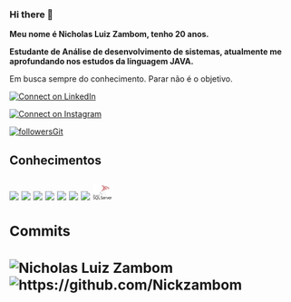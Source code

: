 ### Hi there 👋
<b>
<p>Meu nome é Nicholas Luiz Zambom, tenho 20 anos.</p>
  <p>Estudante de Análise de desenvolvimento de sistemas, atualmente me aprofundando nos estudos da linguagem JAVA.</p>
</b>
<p>Em busca sempre do conhecimento. Parar não é o objetivo.</p>

<div align = "left">
  
[![Connect on LinkedIn](https://img.shields.io/badge/LinkedIn-0077B5?style=for-the-badge&logo=linkedin&logoColor=white)](https://www.linkedin.com/in/nicholas-luiz-zambom/)

[![Connect on Instagram](https://img.shields.io/badge/Instagram-E4405F?style=for-the-badge&logo=instagram&logoColor=white)](https://www.instagram.com/nluiz_01/)

[![followersGit](https://img.shields.io/github/followers/adrianoleitedasilva?style=social)](https://github.com/Nickzambom)
  
</div>
     <div>
          <h2>Conhecimentos<h2>
      <div align = "left">
         <img width="6%"  src="https://camo.githubusercontent.com/65b616ed4448c46e59c11345a1d49a01adc6d51f9bd6e93ee61d29573e04c597/68747470733a2f2f63646e2e6a7364656c6976722e6e65742f67682f64657669636f6e732f64657669636f6e2f69636f6e732f6a6176612f6a6176612d6f726967696e616c2d776f72646d61726b2e737667">
        <img width="5%" src="https://www.vectorlogo.zone/logos/visualstudio_code/visualstudio_code-icon.svg">
        <img width="5%" src="https://www.vectorlogo.zone/logos/w3_css/w3_css-icon.svg">
        <img width="5%" src="https://www.vectorlogo.zone/logos/w3_html5/w3_html5-icon.svg">
        <img width="5%" src="https://www.vectorlogo.zone/logos/javascript/javascript-vertical.svg">
        <img width="5%"  src="https://brandeps.com/logo-download/C/C-Sharp-logo-vector-01.svg">
        <img width="69" src="https://www.vectorlogo.zone/logos/postgresql/postgresql-vertical.svg">
        <img width="7%"  src="https://github.com/cncf/landscape/blob/master/hosted_logos/microsoft-sql-server.svg">
      </div>
        <div>
    <h3>Commits<h3>
<img align="left" src="https://github-readme-stats.vercel.app/api?username=nickzambom&show_icons=true&locale=en" alt="Nicholas Luiz Zambom"/>
<img aling="center" src="https://github-readme-stats.vercel.app/api/top-langs/?username=Nickzambom&layout=compact" alt="https://github.com/Nickzambom">
        </div>
